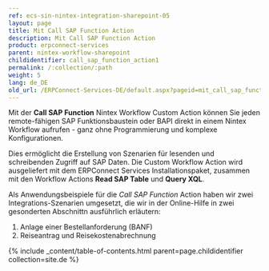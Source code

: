 ```yaml
---
ref: ecs-sin-nintex-integration-sharepoint-05
layout: page
title: Mit Call SAP Function Action
description: Mit Call SAP Function Action
product: erpconnect-services
parent: nintex-workflow-sharepoint
childidentifier: call_sap_function_action1
permalink: /:collection/:path
weight: 5
lang: de_DE
old_url: /ERPConnect-Services-DE/default.aspx?pageid=mit_call_sap_function_action1
---
```


Mit der **Call SAP Function** Nintex Workflow Custom Action können Sie jeden remote-fähigen SAP Funktionsbaustein oder BAPI direkt in einem Nintex Workflow aufrufen - ganz ohne Programmierung und komplexe Konfigurationen.   

Dies ermöglicht die Erstellung von Szenarien für lesenden und schreibenden Zugriff auf SAP Daten. Die Custom Workflow Action wird ausgeliefert mit dem ERPConnect Services Installationspaket, zusammen mit den Workflow Actions **Read SAP Table** und **Query XQL**.  

Als Anwendungsbeispiele für die *Call SAP Function* Action haben wir zwei Integrations-Szenarien umgesetzt, die wir in der Online-Hilfe in zwei gesonderten Abschnittn ausführlich erläutern:

1. Anlage einer Bestellanforderung (BANF) 
2. Reiseantrag und Reisekostenabrechnung 

{% include _content/table-of-contents.html parent=page.childidentifier collection=site.de %}